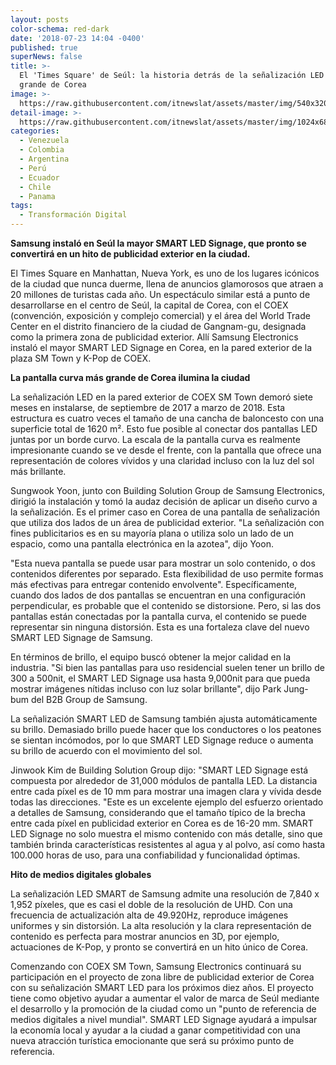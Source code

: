 ```yaml
---
layout: posts
color-schema: red-dark
date: '2018-07-23 14:04 -0400'
published: true
superNews: false
title: >-
  El 'Times Square' de Seúl: la historia detrás de la señalización LED más
  grande de Corea
image: >-
  https://raw.githubusercontent.com/itnewslat/assets/master/img/540x320/Time-Square-Corea-p.jpg
detail-image: >-
  https://raw.githubusercontent.com/itnewslat/assets/master/img/1024x680/Time-Square-Corea-g.jpg
categories:
  - Venezuela
  - Colombia
  - Argentina
  - Perú
  - Ecuador
  - Chile
  - Panama
tags:
  - Transformación Digital
---
```

**Samsung instaló en Seúl la mayor SMART LED Signage, que pronto se convertirá en un hito de publicidad exterior en la ciudad.**

El Times Square en Manhattan, Nueva York, es uno de los lugares icónicos de la ciudad que nunca duerme, llena de anuncios glamorosos que atraen a 20 millones de turistas cada año. Un espectáculo similar está a punto de desarrollarse en el centro de Seúl, la capital de Corea, con el COEX (convención, exposición y complejo comercial) y el área del World Trade Center en el distrito financiero de la ciudad de Gangnam-gu, designada como la primera zona de publicidad exterior. Allí Samsung Electronics instaló el mayor SMART LED Signage en Corea, en la pared exterior de la plaza SM Town y K-Pop de COEX. 

**La pantalla curva más grande de Corea ilumina la ciudad**

La señalización LED en la pared exterior de COEX SM Town demoró siete meses en instalarse, de septiembre de 2017 a marzo de 2018. Esta estructura es cuatro veces el tamaño de una cancha de baloncesto con una superficie total de 1620 m². Esto fue posible al conectar dos pantallas LED juntas por un borde curvo. La escala de la pantalla curva es realmente impresionante cuando se ve desde el frente, con la pantalla que ofrece una representación de colores vívidos y una claridad incluso con la luz del sol más brillante.

Sungwook Yoon, junto con Building Solution Group de Samsung Electronics, dirigió la instalación y tomó la audaz decisión de aplicar un diseño curvo a la señalización. Es el primer caso en Corea de una pantalla de señalización que utiliza dos lados de un área de publicidad exterior. "La señalización con fines publicitarios es en su mayoría plana o utiliza solo un lado de un espacio, como una pantalla electrónica en la azotea", dijo Yoon.

"Esta nueva pantalla se puede usar para mostrar un solo contenido, o  dos contenidos diferentes por separado. Esta flexibilidad de uso permite formas más efectivas para entregar contenido envolvente". Específicamente, cuando dos lados de dos pantallas se encuentran en una configuración perpendicular, es probable que el contenido se distorsione. Pero, si las dos pantallas están conectadas por la pantalla curva, el contenido se puede representar sin ninguna distorsión. Esta es una fortaleza clave del nuevo SMART LED Signage de Samsung.
 
En términos de brillo, el equipo buscó obtener la mejor calidad en la industria. "Si bien las pantallas para uso residencial suelen tener un brillo de 300 a 500nit, el SMART LED Signage usa hasta 9,000nit para que pueda mostrar imágenes nítidas incluso con luz solar brillante", dijo Park Jung-bum del B2B Group de Samsung.

La señalización SMART LED de Samsung también ajusta automáticamente su brillo. Demasiado brillo puede hacer que los conductores o los peatones se sientan incómodos, por lo que SMART LED Signage reduce o aumenta su brillo de acuerdo con el movimiento del sol.
 
Jinwook Kim de Building Solution Group dijo: "SMART LED Signage está compuesta por alrededor de 31,000 módulos de pantalla LED. La distancia entre cada píxel es de 10 mm para mostrar una imagen clara y vívida desde todas las direcciones. "Este es un excelente ejemplo del esfuerzo orientado a detalles de Samsung, considerando que el tamaño típico de la brecha entre cada píxel en publicidad exterior en Corea es de 16-20 mm. SMART LED Signage no solo muestra el mismo contenido con más detalle, sino que también brinda características resistentes al agua y al polvo, así como hasta 100.000 horas de uso, para una confiabilidad y funcionalidad óptimas.

**Hito de medios digitales globales**

La señalización LED SMART de Samsung admite una resolución de 7,840 x 1,952 píxeles, que es casi el doble de la resolución de UHD. Con una frecuencia de actualización alta de 49.920Hz, reproduce imágenes uniformes y sin distorsión. La alta resolución y la clara representación de contenido es perfecta para mostrar anuncios en 3D, por ejemplo, actuaciones de K-Pop, y pronto se convertirá en un hito único de Corea.

Comenzando con COEX SM Town, Samsung Electronics continuará su participación en el proyecto de zona libre de publicidad exterior de Corea con su señalización SMART LED para los próximos diez años. El proyecto tiene como objetivo ayudar a aumentar el valor de marca de Seúl mediante el desarrollo y la promoción de la ciudad como un "punto de referencia de medios digitales a nivel mundial". SMART LED Signage ayudará a impulsar la economía local y ayudar a la ciudad a ganar competitividad con una nueva atracción turística emocionante que será su próximo punto de referencia.